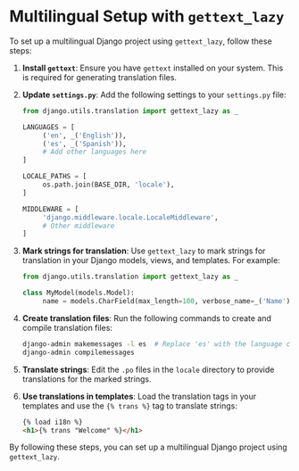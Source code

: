# Multilingual Setup with `gettext_lazy`

To set up a multilingual Django project using `gettext_lazy`, follow these steps:

1. **Install `gettext`**:
    Ensure you have `gettext` installed on your system. This is required for generating translation files.

2. **Update `settings.py`**:
    Add the following settings to your `settings.py` file:

    ```python
    from django.utils.translation import gettext_lazy as _

    LANGUAGES = [
         ('en', _('English')),
         ('es', _('Spanish')),
         # Add other languages here
    ]

    LOCALE_PATHS = [
         os.path.join(BASE_DIR, 'locale'),
    ]

    MIDDLEWARE = [
         'django.middleware.locale.LocaleMiddleware',
         # Other middleware
    ]
    ```

3. **Mark strings for translation**:
    Use `gettext_lazy` to mark strings for translation in your Django models, views, and templates. For example:

    ```python
    from django.utils.translation import gettext_lazy as _

    class MyModel(models.Model):
         name = models.CharField(max_length=100, verbose_name=_('Name'))
    ```

4. **Create translation files**:
    Run the following commands to create and compile translation files:

    ```bash
    django-admin makemessages -l es  # Replace 'es' with the language code
    django-admin compilemessages
    ```

5. **Translate strings**:
    Edit the `.po` files in the `locale` directory to provide translations for the marked strings.

6. **Use translations in templates**:
    Load the translation tags in your templates and use the `{% trans %}` tag to translate strings:

    ```html
    {% load i18n %}
    <h1>{% trans "Welcome" %}</h1>
    ```

By following these steps, you can set up a multilingual Django project using `gettext_lazy`.